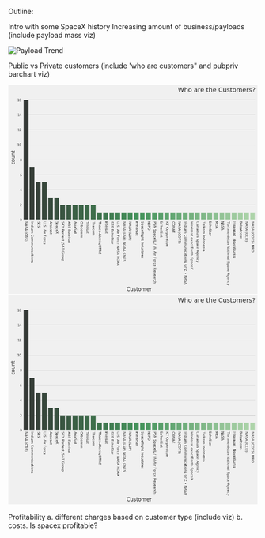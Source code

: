Outline:

Intro with some SpaceX history
Increasing amount of business/payloads (include payload mass viz)

![Payload Trend](../_img/payloadtrend.png)

Public vs Private customers (include 'who are customers" and pubpriv barchart viz)

![Who are the customers?](../img/customercount.png)
![Customer Count](../img/customercount.png)

Profitability
  a. different charges based on customer type (include viz)
  b. costs. Is spacex profitable?
